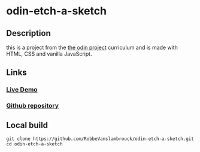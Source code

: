 # odin-etch-a-sketch

## Description

this is a project from the [the odin project](https://www.theodinproject.com) curriculum and is made with HTML, CSS and vanilla JavaScript.

## Links

### [Live Demo](https://robbevanslambrouck.github.io/odin-etch-a-sketch/)

### [Github repository](https://github.com/RobbeVanslambrouck/odin-etch-a-sketch)

## Local build

```console
git clone https://github.com/RobbeVanslambrouck/odin-etch-a-sketch.git
cd odin-etch-a-sketch
```
